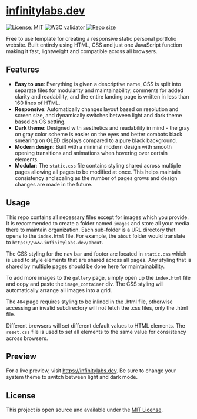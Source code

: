 # [infinitylabs.dev](https://www.infinitylabs.dev)

[![License: MIT](https://img.shields.io/badge/License-MIT-blue.svg)](https://opensource.org/licenses/MIT) [![W3C validator](https://img.shields.io/w3c-validation/html?targetUrl=https%3A%2F%2Finfinitylabs.dev)](https://validator.w3.org/nu/?doc=https%3A%2F%2Fwww.infinitylabs.dev%2F) [![Repo size](https://img.shields.io/github/repo-size/arlenegrace/infinitylabs.dev)](https://github.com/arlenegrace/infinitylabs.dev)

Free to use template for creating a responsive static personal portfolio website. Built entirely using HTML, CSS and just one JavaScript function making it fast, lightweight and compatible across all browsers.


## Features
- **Easy to use**: Everything is given a descriptive name, CSS is split into separate files for modularity and maintainability, comments for added clarity and readability, and the entire landing page is written in less than 160 lines of HTML.
- **Responsive**: Automatically changes layout based on resolution and screen size, and dynamically switches between light and dark theme based on OS setting.
- **Dark theme**: Designed with aesthetics and readability in mind - the gray on gray color scheme is easier on the eyes and better combats black smearing on OLED displays compared to a pure black background.
- **Modern design**: Built with a minimal modern design with smooth opening transitions and animations when hovering over certain elements.
- **Modular**: The `static.css` file contains styling shared across multiple pages allowing all pages to be modified at once. This helps maintain consistency and scaling as the number of pages grows and design changes are made in the future.


## Usage
This repo contains all necessary files except for images which you provide. It is recommended to create a folder named `images` and store all your media there to maintain organization. Each sub-folder is a URL directory that opens to the `index.html` file. For example, the `about` folder would translate to `https://www.infinitylabs.dev/about`.

The CSS styling for the nav bar and footer are located in `static.css` which is used to style elements that are shared across all pages. Any styling that is shared by multiple pages should be done here for maintainability.

To add more images to the `gallery` page, simply open up the `index.html` file and copy and paste the `image_container` div. The CSS styling will automatically arrange all images into a grid.

The `404` page requires styling to be inlined in the .html file, otherwise accessing an invalid subdirectory will not fetch the .css files, only the .html file.

Different browsers will set different default values to HTML elements. The `reset.css` file is used to set all elements to the same value for consistency across browsers.


## Preview
For a live preview, visit https://infinitylabs.dev. Be sure to change your system theme to switch between light and dark mode.


## License
This project is open source and available under the [MIT License](LICENSE).
